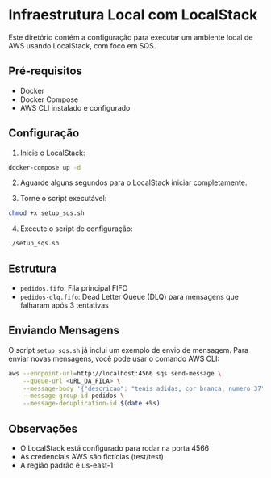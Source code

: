 # Infraestrutura Local com LocalStack

Este diretório contém a configuração para executar um ambiente local de AWS usando LocalStack, com foco em SQS.

## Pré-requisitos

- Docker
- Docker Compose
- AWS CLI instalado e configurado

## Configuração

1. Inicie o LocalStack:
```bash
docker-compose up -d
```

2. Aguarde alguns segundos para o LocalStack iniciar completamente.

3. Torne o script executável:
```bash
chmod +x setup_sqs.sh
```

4. Execute o script de configuração:
```bash
./setup_sqs.sh
```

## Estrutura

- `pedidos.fifo`: Fila principal FIFO
- `pedidos-dlq.fifo`: Dead Letter Queue (DLQ) para mensagens que falharam após 3 tentativas

## Enviando Mensagens

O script `setup_sqs.sh` já inclui um exemplo de envio de mensagem. Para enviar novas mensagens, você pode usar o comando AWS CLI:

```bash
aws --endpoint-url=http://localhost:4566 sqs send-message \
    --queue-url <URL_DA_FILA> \
    --message-body '{"descricao": "tenis adidas, cor branca, numero 37"}' \
    --message-group-id pedidos \
    --message-deduplication-id $(date +%s)
```

## Observações

- O LocalStack está configurado para rodar na porta 4566
- As credenciais AWS são fictícias (test/test)
- A região padrão é us-east-1 